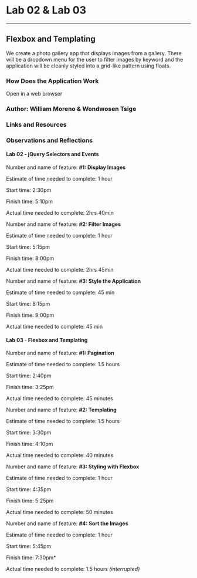 # Lab 02 & Lab 03

---

## Flexbox and Templating

We create a photo gallery app that displays images from a gallery. There will be a dropdown menu for the user to filter images by keyword and the application will be cleanly styled into a grid-like pattern using floats.

### How Does the Application Work

Open in a web browser

### Author: William Moreno & Wondwosen Tsige

### Links and Resources

### Observations and Reflections

#### Lab 02 - jQuery Selectors and Events

Number and name of feature: **#1: Display Images**

Estimate of time needed to complete: 1 hour

Start time: 2:30pm

Finish time: 5:10pm

Actual time needed to complete: 2hrs 40min

Number and name of feature: **#2: Filter Images**

Estimate of time needed to complete: 1 hour

Start time: 5:15pm

Finish time: 8:00pm

Actual time needed to complete: 2hrs 45min

Number and name of feature: **#3: Style the Application**

Estimate of time needed to complete: 45 min

Start time: 8:15pm

Finish time: 9:00pm

Actual time needed to complete: 45 min

#### Lab 03 - Flexbox and Templating

Number and name of feature: **#1: Pagination**

Estimate of time needed to complete: 1.5 hours

Start time: 2:40pm

Finish time: 3:25pm

Actual time needed to complete: 45 minutes

Number and name of feature: **#2: Templating**

Estimate of time needed to complete: 1.5 hours

Start time: 3:30pm

Finish time: 4:10pm

Actual time needed to complete: 40 minutes

Number and name of feature: **#3: Styling with Flexbox**

Estimate of time needed to complete: 1 hour

Start time: 4:35pm

Finish time: 5:25pm

Actual time needed to complete: 50 minutes

Number and name of feature: **#4: Sort the Images**

Estimate of time needed to complete: 1 hour

Start time: 5:45pm

Finish time: 7:30pm\*

Actual time needed to complete: 1.5 hours _(interrupted)_
